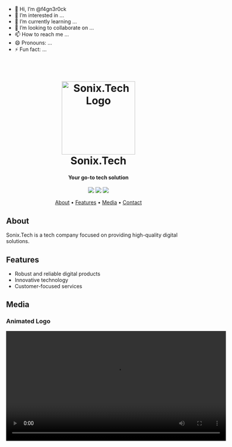 - 👋 Hi, I’m @f4gn3r0ck
- 👀 I’m interested in ...
- 🌱 I’m currently learning ...
- 💞️ I’m looking to collaborate on ...
- 📫 How to reach me ...
- 😄 Pronouns: ...
- ⚡ Fun fact: ...
<h1 align="center">
  <br>
  <a href="https://github.com/f4gn3r0ck/Sonix.Tech"><img src="https://github.com/f4gn3r0ck/Sonix.Tech/raw/main/CAPA%20INSTATIKTOK%20SONIX-LOGO.png" alt="Sonix.Tech Logo" width="200"></a>
  <br>
  Sonix.Tech
  <br>
</h1>

<h4 align="center">Your go-to tech solution</h4>

<p align="center">
  <a href="https://github.com/f4gn3r0ck/Sonix.Tech"><img src="https://img.shields.io/badge/Version-1.0-blue"></a>
  <a href="https://gitter.im/f4gn3r0ck/Sonix.Tech"><img src="https://badges.gitter.im/f4gn3r0ck/Sonix.Tech.svg"></a>
  <a href="mailto:f4gn3r@duck.com">
      <img src="https://img.shields.io/badge/Contact-f4gn3r%40duck.com-orange">
  </a>
</p>

<p align="center">
  <a href="#about">About</a> •
  <a href="#features">Features</a> •
  <a href="#media">Media</a> •
  <a href="#contact">Contact</a>
</p>

## About

Sonix.Tech is a tech company focused on providing high-quality digital solutions.

## Features

- Robust and reliable digital products
- Innovative technology
- Customer-focused services

## Media

### Animated Logo

<video src="https://github.com/f4gn3r0ck/Sonix.Tech/raw/main/SONIX%20LOGO%20ANIMADO.mp4" controls width="600" autoplay loop>
  Your browser does not support the video
